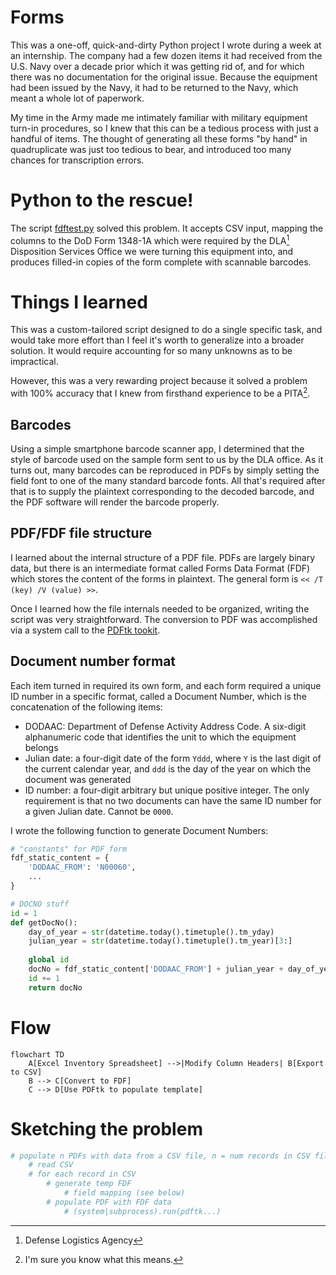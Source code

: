 # Forms

This was a one-off, quick-and-dirty Python project I wrote during a week at an
internship.  The company had a few dozen items it had received from the U.S.
Navy over a decade prior which it was getting rid of, and for which there was
no documentation for the original issue.  Because the equipment had been
issued by the Navy, it had to be returned to the Navy, which meant a whole lot
of paperwork.

My time in the Army made me intimately familiar with military equipment turn-in
procedures, so I knew that this can be a tedious process with just a handful
of items.  The thought of generating all these forms "by hand" in quadruplicate
was just too tedious to bear, and introduced too many chances for transcription
errors.

# Python to the rescue!

The script [fdftest.py](fdftest.py) solved this problem. It accepts CSV input,
mapping the columns to the DoD Form 1348-1A which were required by the
DLA[^dla] Disposition Services Office we were turning this equipment into, and
produces filled-in copies of the form complete with scannable barcodes.

[^dla]: Defense Logistics Agency

# Things I learned

This was a custom-tailored script designed to do a single specific task, and
would take more effort than I feel it's worth to generalize into a broader
solution. It would require accounting for so many unknowns as to be
impractical.

However, this was a very rewarding project because it solved a problem with
100% accuracy that I knew from firsthand experience to be a PITA[^pita].

[^pita]: I'm sure you know what this means.

## Barcodes

Using a simple smartphone barcode scanner app, I determined that the style of
barcode used on the sample form sent to us by the DLA office.  As it turns out,
many barcodes can be reproduced in PDFs by simply setting the field font to one
of the many standard barcode fonts. All that's required after that is to supply
the plaintext corresponding to the decoded barcode, and the PDF software will
render the barcode properly.


## PDF/FDF file structure

I learned about the internal structure of a PDF file. PDFs are largely binary
data, but there is an intermediate format called Forms Data Format (FDF) which
stores the content of the forms in plaintext.  The general form is `<< /T (key)
/V (value) >>`. 

Once I learned how the file internals needed to be organized, writing the
script was very straightforward. The conversion to PDF was accomplished via a
system call to the [PDFtk tookit](https://www.pdflabs.com/tools/pdftk-the-pdf-toolkit/).

## Document number format

Each item turned in required its own form, and each form required a unique ID
number in a specific format, called a Document Number, which is the
concatenation of the following items:

- DODAAC: Department of Defense Activity Address Code. A six-digit alphanumeric
  code that identifies the unit to which the equipment belongs
- Julian date: a four-digit date of the form `Yddd`, where `Y` is the last
  digit of the current calendar year, and `ddd` is the day of the year on which
  the document was generated
- ID number: a four-digit arbitrary but unique positive integer. The only
  requirement is that no two documents can have the same ID number for a given
  Julian date.  Cannot be `0000`.

I wrote the following function to generate Document Numbers:

```python
# "constants" for PDF form
fdf_static_content = {
    'DODAAC_FROM': 'N00060',
    ...
}

# DOCNO stuff
id = 1
def getDocNo():
    day_of_year = str(datetime.today().timetuple().tm_yday)
    julian_year = str(datetime.today().timetuple().tm_year)[3:]
    
    global id
    docNo = fdf_static_content['DODAAC_FROM'] + julian_year + day_of_year + f'{id:0>{4}}'
    id += 1
    return docNo

```


# Flow

```mermaid
flowchart TD
    A[Excel Inventory Spreadsheet] -->|Modify Column Headers| B[Export to CSV]
    B --> C[Convert to FDF]
    C --> D[Use PDFtk to populate template]
```

# Sketching the problem

```python
# populate n PDFs with data from a CSV file, n = num records in CSV file
    # read CSV
    # for each record in CSV
        # generate temp FDF
            # field mapping (see below)
        # populate PDF with FDF data
            # (system|subprocess).run(pdftk...)

```
